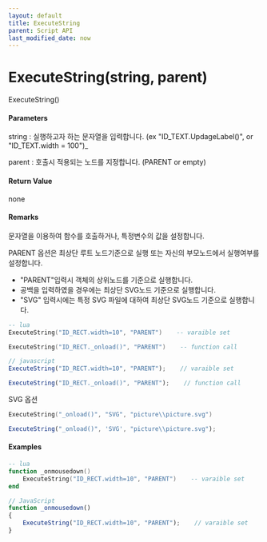 ```yaml
---
layout: default
title: ExecuteString
parent: Script API
last_modified_date: now
---
```

# ExecuteString\(string, parent\)

ExecuteString\(\)

#### Parameters

string : 실행하고자 하는 문자열을 입력합니다. \(ex "ID_TEXT.UpdageLabel\(\)", or "ID\_TEXT.width = 100"\)_

parent : 호출시 적용되는 노드를 지정합니다. \(PARENT or empty\)

#### Return Value

none

#### Remarks

문자열을 이용하여 함수를 호출하거나, 특정변수의 값을 설정합니다.

PARENT 옵션은 최상단 루트 노드기준으로 실행 또는 자신의 부모노드에서 실행여부를 설정합니다.

* "PARENT"입력시 객체의 상위노드를 기준으로 실행합니다. 
* 공백을 입력하였을 경우에는 최상단 SVG노드 기준으로 실행합니다.
* "SVG" 입력시에는 특정 SVG 파일에 대하여 최상단 SVG노드 기준으로 실행합니다.



```lua
-- lua
ExecuteString("ID_RECT.width=10", "PARENT")    -- varaible set

ExecuteString("ID_RECT._onload()", "PARENT")    -- function call
```

```js
// javascript
ExecuteString("ID_RECT.width=10", "PARENT");    // varaible set

ExecuteString("ID_RECT._onload()", "PARENT");    // function call
```

SVG 옵션 

```lua
ExecuteString("_onload()", "SVG", "picture\\picture.svg")
```

```js
ExecuteString("_onload()", 'SVG', "picture\\picture.svg");
```

#### Examples

```lua
-- lua
function _onmousedown()
    ExecuteString("ID_RECT.width=10", "PARENT")    -- varaible set
end
```

```js
// JavaScript
function _onmousedown()
{    
    ExecuteString("ID_RECT.width=10", "PARENT");    // varaible set
}
```



